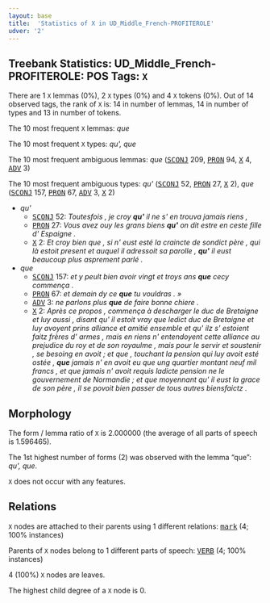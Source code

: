 ```yaml
---
layout: base
title:  'Statistics of X in UD_Middle_French-PROFITEROLE'
udver: '2'
---
```


## Treebank Statistics: UD_Middle_French-PROFITEROLE: POS Tags: `X`

There are 1 `X` lemmas (0%), 2 `X` types (0%) and 4 `X` tokens (0%).
Out of 14 observed tags, the rank of `X` is: 14 in number of lemmas, 14 in number of types and 13 in number of tokens.

The 10 most frequent `X` lemmas: <em>que</em>

The 10 most frequent `X` types:  <em>qu', que</em>

The 10 most frequent ambiguous lemmas: <em>que</em> (<tt><a href="frm_profiterole-pos-SCONJ.html">SCONJ</a></tt> 209, <tt><a href="frm_profiterole-pos-PRON.html">PRON</a></tt> 94, <tt><a href="frm_profiterole-pos-X.html">X</a></tt> 4, <tt><a href="frm_profiterole-pos-ADV.html">ADV</a></tt> 3)

The 10 most frequent ambiguous types:  <em>qu'</em> (<tt><a href="frm_profiterole-pos-SCONJ.html">SCONJ</a></tt> 52, <tt><a href="frm_profiterole-pos-PRON.html">PRON</a></tt> 27, <tt><a href="frm_profiterole-pos-X.html">X</a></tt> 2), <em>que</em> (<tt><a href="frm_profiterole-pos-SCONJ.html">SCONJ</a></tt> 157, <tt><a href="frm_profiterole-pos-PRON.html">PRON</a></tt> 67, <tt><a href="frm_profiterole-pos-ADV.html">ADV</a></tt> 3, <tt><a href="frm_profiterole-pos-X.html">X</a></tt> 2)


* <em>qu'</em>
  * <tt><a href="frm_profiterole-pos-SCONJ.html">SCONJ</a></tt> 52: <em>Toutesfois , je croy <b>qu'</b> il ne s' en trouva jamais riens ,</em>
  * <tt><a href="frm_profiterole-pos-PRON.html">PRON</a></tt> 27: <em>Vous avez ouy les grans biens <b>qu'</b> on dit estre en ceste fille d' Espaigne .</em>
  * <tt><a href="frm_profiterole-pos-X.html">X</a></tt> 2: <em>Et croy bien que , si n' eust esté la craincte de sondict père , qui là estoit present et auquel il adressoit sa parolle , <b>qu'</b> il eust beaucoup plus asprement parlé .</em>
* <em>que</em>
  * <tt><a href="frm_profiterole-pos-SCONJ.html">SCONJ</a></tt> 157: <em>et y peult bien avoir vingt et troys ans <b>que</b> cecy commença .</em>
  * <tt><a href="frm_profiterole-pos-PRON.html">PRON</a></tt> 67: <em>et demain dy ce <b>que</b> tu vouldras . »</em>
  * <tt><a href="frm_profiterole-pos-ADV.html">ADV</a></tt> 3: <em>ne parlons plus <b>que</b> de faire bonne chiere .</em>
  * <tt><a href="frm_profiterole-pos-X.html">X</a></tt> 2: <em>Après ce propos , commença à descharger le duc de Bretaigne et luy aussi , disant qu' il estoit vray que ledict duc de Bretaigne et luy avoyent prins alliance et amitié ensemble et qu' ilz s' estoient faitz frères d' armes , mais en riens n' entendoyent cette alliance au prejudice du roy et de son royaulme , mais pour le servir et soustenir , se besoing en avoit ; et que , touchant la pension qui luy avoit esté ostée , <b>que</b> jamais n' en avoit eu que ung quartier montant neuf mil francs , et que jamais n' avoit requis ladicte pension ne le gouvernement de Normandie ; et que moyennant qu' il eust la grace de son père , il se povoit bien passer de tous autres biensfaictz .</em>

## Morphology

The form / lemma ratio of `X` is 2.000000 (the average of all parts of speech is 1.596465).

The 1st highest number of forms (2) was observed with the lemma “que”: <em>qu', que</em>.

`X` does not occur with any features.


## Relations

`X` nodes are attached to their parents using 1 different relations: <tt><a href="frm_profiterole-dep-mark.html">mark</a></tt> (4; 100% instances)

Parents of `X` nodes belong to 1 different parts of speech: <tt><a href="frm_profiterole-pos-VERB.html">VERB</a></tt> (4; 100% instances)

4 (100%) `X` nodes are leaves.

The highest child degree of a `X` node is 0.

